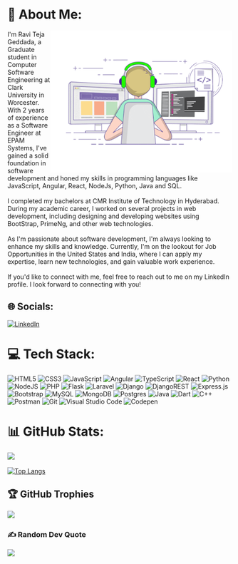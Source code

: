 # 💫 About Me:

<img align="right" alt="GIF" src="https://github.com/Raviteja77/raviteja77/blob/main/coding.gif?raw=true" width="408" height="318" />

I'm Ravi Teja Geddada, a Graduate student in Computer Software Engineering at Clark University in Worcester. With 2 years of experience as a Software Engineer at EPAM Systems, I've gained a solid foundation in software development and honed my skills in programming languages like JavaScript, Angular, React, NodeJs, Python, Java and SQL.<br><br>I completed my bachelors at CMR Institute of Technology in Hyderabad. During my academic career, I worked on several projects in web development, including designing and developing websites using BootStrap, PrimeNg, and other web technologies.<br><br>As I'm passionate about software development, I'm always looking to enhance my skills and knowledge. Currently, I'm on the lookout for Job Opportunities in the United States and India, where I can apply my expertise, learn new technologies, and gain valuable work experience.<br><br>If you'd like to connect with me, feel free to reach out to me on my LinkedIn profile. I look forward to connecting with you!

## 🌐 Socials:
 [![LinkedIn](https://img.shields.io/badge/LinkedIn-%230077B5.svg?logo=linkedin&logoColor=white)](https://linkedin.com/in/raviteja77)

# 💻 Tech Stack:
![HTML5](https://img.shields.io/badge/html5-%23E34F26.svg?style=plastic&logo=html5&logoColor=white) ![CSS3](https://img.shields.io/badge/css3-%231572B6.svg?style=plastic&logo=css3&logoColor=white) ![JavaScript](https://img.shields.io/badge/javascript-%23323330.svg?style=plastic&logo=javascript&logoColor=%23F7DF1E) ![Angular](https://img.shields.io/badge/angular-%23DD0031.svg?style=plastic&logo=angular&logoColor=white) ![TypeScript](https://img.shields.io/badge/typescript-%23007ACC.svg?style=plastic&logo=typescript&logoColor=white) ![React](https://img.shields.io/badge/react-%2320232a.svg?style=plastic&logo=react&logoColor=%2361DAFB) ![Python](https://img.shields.io/badge/python-3670A0?style=plastic&logo=python&logoColor=ffdd54) ![NodeJS](https://img.shields.io/badge/node.js-6DA55F?style=plastic&logo=node.js&logoColor=white) ![PHP](https://img.shields.io/badge/php-%23777BB4.svg?style=plastic&logo=php&logoColor=white) ![Flask](https://img.shields.io/badge/flask-%23000.svg?style=plastic&logo=flask&logoColor=white) ![Laravel](https://img.shields.io/badge/laravel-%23FF2D20.svg?style=plastic&logo=laravel&logoColor=white) ![Django](https://img.shields.io/badge/django-%23092E20.svg?style=plastic&logo=django&logoColor=white) ![DjangoREST](https://img.shields.io/badge/DJANGO-REST-ff1709?style=plastic&logo=django&logoColor=white&color=ff1709&labelColor=gray) ![Express.js](https://img.shields.io/badge/express.js-%23404d59.svg?style=plastic&logo=express&logoColor=%2361DAFB) ![Bootstrap](https://img.shields.io/badge/bootstrap-%23563D7C.svg?style=plastic&logo=bootstrap&logoColor=white) ![MySQL](https://img.shields.io/badge/mysql-%2300f.svg?style=plastic&logo=mysql&logoColor=white) ![MongoDB](https://img.shields.io/badge/MongoDB-%234ea94b.svg?style=plastic&logo=mongodb&logoColor=white) ![Postgres](https://img.shields.io/badge/postgres-%23316192.svg?style=plastic&logo=postgresql&logoColor=white) ![Java](https://img.shields.io/badge/java-%23ED8B00.svg?style=plastic&logo=java&logoColor=white) ![Dart](https://img.shields.io/badge/dart-%230175C2.svg?style=plastic&logo=dart&logoColor=white) ![C++](https://img.shields.io/badge/c++-%2300599C.svg?style=plastic&logo=c%2B%2B&logoColor=white) ![Postman](https://img.shields.io/badge/Postman-FF6C37?logo=postman&logoColor=white) ![Git](https://img.shields.io/badge/Git-F05033.svg?logo=git&logoColor=white)
![Visual Studio Code](https://img.shields.io/badge/Visual%20Studio%20Code-0078d7.svg?logo=visual-studio-code&logoColor=white) ![Codepen](https://img.shields.io/badge/Codepen-000000.svg?logo=codepen&logoColor=white)
# 📊 GitHub Stats:
![](https://github-readme-stats.vercel.app/api?username=raviteja77&show_icons=true&theme=react&show=reviews,prs_merged,prs_merged_percentage)<br/>

[![Top Langs](https://github-readme-stats.vercel.app/api/top-langs/?username=raviteja77&layout=pie&theme=react&size_weight=0.5&count_weight=0.5)](https://github.com/raviteja77/github-readme-stats)

## 🏆 GitHub Trophies
![](https://github-profile-trophy.vercel.app/?username=raviteja77&theme=tokyonight&no-frame=false&no-bg=false&margin-w=4)

### ✍️ Random Dev Quote
![](https://quotes-github-readme.vercel.app/api?type=horizontal&theme=radical)

<!-- Proudly created with GPRM ( https://gprm.itsvg.in ) -->
